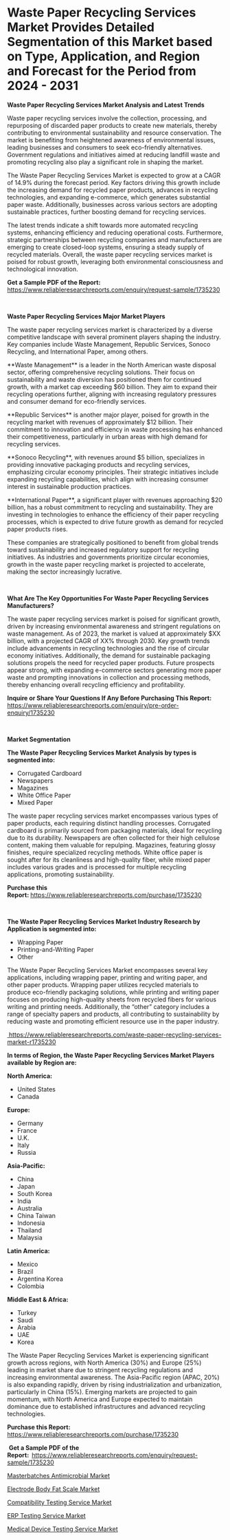 <p><h1>Waste Paper Recycling Services Market Provides Detailed Segmentation of this Market based on Type, Application, and Region and Forecast for the Period from 2024 - 2031</h1></p><p><strong>Waste Paper Recycling Services Market Analysis and Latest Trends</strong></p>
<p><p>Waste paper recycling services involve the collection, processing, and repurposing of discarded paper products to create new materials, thereby contributing to environmental sustainability and resource conservation. The market is benefiting from heightened awareness of environmental issues, leading businesses and consumers to seek eco-friendly alternatives. Government regulations and initiatives aimed at reducing landfill waste and promoting recycling also play a significant role in shaping the market.</p><p>The Waste Paper Recycling Services Market is expected to grow at a CAGR of 14.9% during the forecast period. Key factors driving this growth include the increasing demand for recycled paper products, advances in recycling technologies, and expanding e-commerce, which generates substantial paper waste. Additionally, businesses across various sectors are adopting sustainable practices, further boosting demand for recycling services. </p><p>The latest trends indicate a shift towards more automated recycling systems, enhancing efficiency and reducing operational costs. Furthermore, strategic partnerships between recycling companies and manufacturers are emerging to create closed-loop systems, ensuring a steady supply of recycled materials. Overall, the waste paper recycling services market is poised for robust growth, leveraging both environmental consciousness and technological innovation.</p></p>
<p><strong>Get a Sample PDF of the Report:&nbsp;</strong> <a href="https://www.reliableresearchreports.com/enquiry/request-sample/1735230?utm_campaign=28&utm_medium=2&utm_source=Github&utm_content=ia&utm_term=18122024&utm_id=waste-paper-recycling-services">https://www.reliableresearchreports.com/enquiry/request-sample/1735230</a></p>
<p>&nbsp;</p>
<p><strong>Waste Paper Recycling Services Major Market Players</strong></p>
<p><p>The waste paper recycling services market is characterized by a diverse competitive landscape with several prominent players shaping the industry. Key companies include Waste Management, Republic Services, Sonoco Recycling, and International Paper, among others.</p><p>**Waste Management** is a leader in the North American waste disposal sector, offering comprehensive recycling solutions. Their focus on sustainability and waste diversion has positioned them for continued growth, with a market cap exceeding $60 billion. They aim to expand their recycling operations further, aligning with increasing regulatory pressures and consumer demand for eco-friendly services.</p><p>**Republic Services** is another major player, poised for growth in the recycling market with revenues of approximately $12 billion. Their commitment to innovation and efficiency in waste processing has enhanced their competitiveness, particularly in urban areas with high demand for recycling services.</p><p>**Sonoco Recycling**, with revenues around $5 billion, specializes in providing innovative packaging products and recycling services, emphasizing circular economy principles. Their strategic initiatives include expanding recycling capabilities, which align with increasing consumer interest in sustainable production practices.</p><p>**International Paper**, a significant player with revenues approaching $20 billion, has a robust commitment to recycling and sustainability. They are investing in technologies to enhance the efficiency of their paper recycling processes, which is expected to drive future growth as demand for recycled paper products rises.</p><p>These companies are strategically positioned to benefit from global trends toward sustainability and increased regulatory support for recycling initiatives. As industries and governments prioritize circular economies, growth in the waste paper recycling market is projected to accelerate, making the sector increasingly lucrative.</p></p>
<p>&nbsp;</p>
<p><strong>What Are The Key Opportunities For Waste Paper Recycling Services Manufacturers?</strong></p>
<p><p>The waste paper recycling services market is poised for significant growth, driven by increasing environmental awareness and stringent regulations on waste management. As of 2023, the market is valued at approximately $XX billion, with a projected CAGR of XX% through 2030. Key growth trends include advancements in recycling technologies and the rise of circular economy initiatives. Additionally, the demand for sustainable packaging solutions propels the need for recycled paper products. Future prospects appear strong, with expanding e-commerce sectors generating more paper waste and prompting innovations in collection and processing methods, thereby enhancing overall recycling efficiency and profitability.</p></p>
<p><strong>Inquire or Share Your Questions If Any Before Purchasing This Report:</strong> <a href="https://www.reliableresearchreports.com/enquiry/pre-order-enquiry/1735230?utm_campaign=28&utm_medium=2&utm_source=Github&utm_content=ia&utm_term=18122024&utm_id=waste-paper-recycling-services">https://www.reliableresearchreports.com/enquiry/pre-order-enquiry/1735230</a></p>
<p>&nbsp;</p>
<p><strong>Market Segmentation</strong></p>
<p><strong>The Waste Paper Recycling Services Market Analysis by types is segmented into:</strong></p>
<p><ul><li>Corrugated Cardboard</li><li>Newspapers</li><li>Magazines</li><li>White Office Paper</li><li>Mixed Paper</li></ul></p>
<p><p>The waste paper recycling services market encompasses various types of paper products, each requiring distinct handling processes. Corrugated cardboard is primarily sourced from packaging materials, ideal for recycling due to its durability. Newspapers are often collected for their high cellulose content, making them valuable for repulping. Magazines, featuring glossy finishes, require specialized recycling methods. White office paper is sought after for its cleanliness and high-quality fiber, while mixed paper includes various grades and is processed for multiple recycling applications, promoting sustainability.</p></p>
<p><strong>Purchase this Report:&nbsp;</strong><a href="https://www.reliableresearchreports.com/purchase/1735230?utm_campaign=28&utm_medium=2&utm_source=Github&utm_content=ia&utm_term=18122024&utm_id=waste-paper-recycling-services">https://www.reliableresearchreports.com/purchase/1735230</a></p>
<p>&nbsp;</p>
<p><strong>The Waste Paper Recycling Services Market Industry Research by Application is segmented into:</strong></p>
<p><ul><li>Wrapping Paper</li><li>Printing-and-Writing Paper</li><li>Other</li></ul></p>
<p><p>The Waste Paper Recycling Services Market encompasses several key applications, including wrapping paper, printing and writing paper, and other paper products. Wrapping paper utilizes recycled materials to produce eco-friendly packaging solutions, while printing and writing paper focuses on producing high-quality sheets from recycled fibers for various writing and printing needs. Additionally, the “other” category includes a range of specialty papers and products, all contributing to sustainability by reducing waste and promoting efficient resource use in the paper industry.</p></p>
<p><a href="https://www.reliableresearchreports.com/waste-paper-recycling-services-market-r1735230?utm_campaign=28&utm_medium=2&utm_source=Github&utm_content=ia&utm_term=18122024&utm_id=waste-paper-recycling-services">&nbsp;https://www.reliableresearchreports.com/waste-paper-recycling-services-market-r1735230</a></p>
<p><strong>In terms of Region, the Waste Paper Recycling Services Market Players available by Region are:</strong></p>
<p>
    <p> <strong> North America: </strong>
        <ul>
            <li>United States</li>
            <li>Canada</li>
        </ul>
        </p> 
    <p> <strong> Europe: </strong>
        <ul>
            <li>Germany</li>
            <li>France</li>
            <li>U.K.</li>
            <li>Italy</li>
            <li>Russia</li>
        </ul>
        </p> 
    <p> <strong> Asia-Pacific: </strong>
        <ul>
            <li>China</li>
            <li>Japan</li>
            <li>South Korea</li>
            <li>India</li>
            <li>Australia</li>
            <li>China Taiwan</li>
            <li>Indonesia</li>
            <li>Thailand</li>
            <li>Malaysia</li>
        </ul>
        </p> 
    <p> <strong> Latin America: </strong>
        <ul>
            <li>Mexico</li>
            <li>Brazil</li>
            <li>Argentina Korea</li>
            <li>Colombia</li>
        </ul>
        </p> 
    <p> <strong> Middle East & Africa: </strong>
        <ul>
            <li>Turkey</li>
            <li>Saudi</li>
            <li>Arabia</li>
            <li>UAE</li>
            <li>Korea</li>
        </ul>
    </p>
    </p>
<p><p>The Waste Paper Recycling Services Market is experiencing significant growth across regions, with North America (30%) and Europe (25%) leading in market share due to stringent recycling regulations and increasing environmental awareness. The Asia-Pacific region (APAC, 20%) is also expanding rapidly, driven by rising industrialization and urbanization, particularly in China (15%). Emerging markets are projected to gain momentum, with North America and Europe expected to maintain dominance due to established infrastructures and advanced recycling technologies.</p></p>
<p><strong>Purchase this Report: </strong><a href="https://www.reliableresearchreports.com/purchase/1735230?utm_campaign=28&utm_medium=2&utm_source=Github&utm_content=ia&utm_term=18122024&utm_id=waste-paper-recycling-services">https://www.reliableresearchreports.com/purchase/1735230</a></p>
<p>&nbsp;<strong>Get a Sample PDF of the Report:&nbsp;&nbsp;</strong><a href="https://www.reliableresearchreports.com/enquiry/request-sample/1735230?utm_campaign=28&utm_medium=2&utm_source=Github&utm_content=ia&utm_term=18122024&utm_id=waste-paper-recycling-services">https://www.reliableresearchreports.com/enquiry/request-sample/1735230</a></p>
<p><strong></strong></p>
<p><p><a href="https://github.com/LilianFaulkner65/Market-Research-Report-List-1/blob/main/masterbatches-antimicrobial-market.md?utm_campaign=28&utm_medium=2&utm_source=Github&utm_content=ia&utm_term=18122024&utm_id=waste-paper-recycling-services">Masterbatches Antimicrobial Market</a></p><p><a href="https://github.com/rileymgdorcas/Market-Research-Report-List-1/blob/main/electrode-body-fat-scale-market.md?utm_campaign=28&utm_medium=2&utm_source=Github&utm_content=ia&utm_term=18122024&utm_id=waste-paper-recycling-services">Electrode Body Fat Scale Market</a></p><p><a href="https://www.linkedin.com/pulse/compatibility-testing-service-market-report-historical-trends-czwwe?utm_campaign=28&utm_medium=2&utm_source=Github&utm_content=ia&utm_term=18122024&utm_id=waste-paper-recycling-services">Compatibility Testing Service Market</a></p><p><a href="https://www.linkedin.com/pulse/international-erp-testing-service-market-growing-extraordinary-zfaze?utm_campaign=28&utm_medium=2&utm_source=Github&utm_content=ia&utm_term=18122024&utm_id=waste-paper-recycling-services">ERP Testing Service Market</a></p><p><a href="https://www.linkedin.com/pulse/comprehensive-medical-device-testing-service-market-report-uj1me?utm_campaign=28&utm_medium=2&utm_source=Github&utm_content=ia&utm_term=18122024&utm_id=waste-paper-recycling-services">Medical Device Testing Service Market</a></p></p>